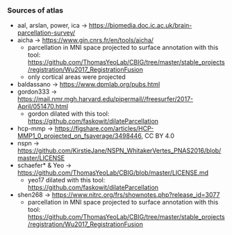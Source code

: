 ### Sources of atlas 

* aal, arslan, power, ica -> https://biomedia.doc.ic.ac.uk/brain-parcellation-survey/
* aicha -> https://www.gin.cnrs.fr/en/tools/aicha/
  * parcellation in MNI space projected to surface annotation with this tool: https://github.com/ThomasYeoLab/CBIG/tree/master/stable_projects/registration/Wu2017_RegistrationFusion
  * only cortical areas were projected
* baldassano -> https://www.dpmlab.org/pubs.html
* gordon333 -> https://mail.nmr.mgh.harvard.edu/pipermail//freesurfer/2017-April/051470.html
  * gordon dilated with this tool: https://github.com/faskowit/dilateParcellation
* hcp-mmp -> https://figshare.com/articles/HCP-MMP1_0_projected_on_fsaverage/3498446, CC BY 4.0
* nspn -> https://github.com/KirstieJane/NSPN_WhitakerVertes_PNAS2016/blob/master/LICENSE
* schaefer* & Yeo -> https://github.com/ThomasYeoLab/CBIG/blob/master/LICENSE.md
  * yeo17 dilated with this tool: https://github.com/faskowit/dilateParcellation
* shen268 -> https://www.nitrc.org/frs/shownotes.php?release_id=3077
  * parcellation in MNI space projected to surface annotation with this tool: https://github.com/ThomasYeoLab/CBIG/tree/master/stable_projects/registration/Wu2017_RegistrationFusion
